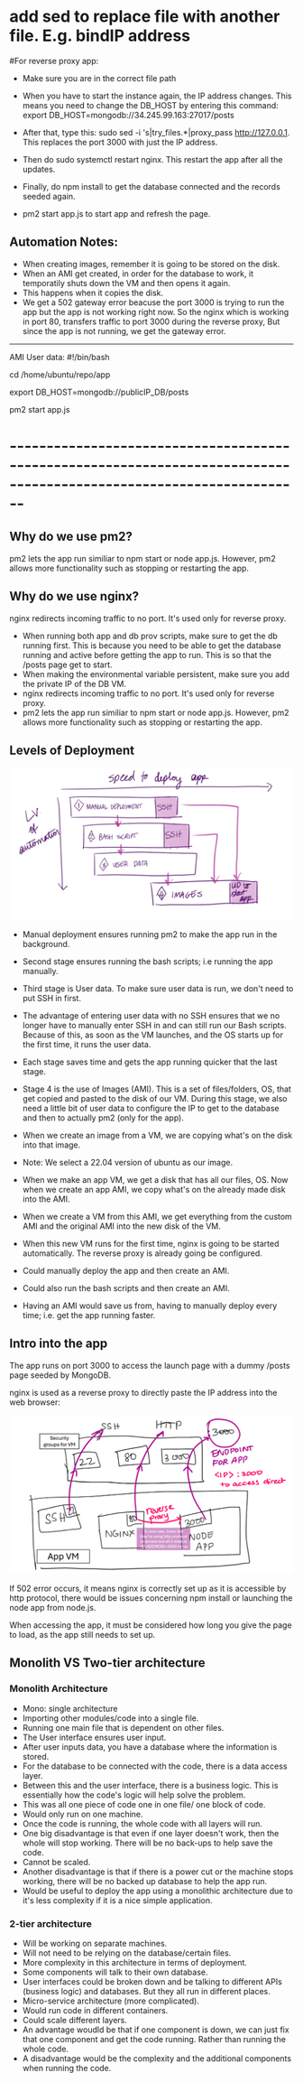 # add sed to replace file with another file. E.g. bindIP address


#For reverse proxy app:

* Make sure you are in the correct file path
* When you have to start the instance again, the IP address changes. This means you need to change the DB_HOST by entering this command: export DB_HOST=mongodb://34.245.99.163:27017/posts

* After that, type this: sudo sed -i 's|try_files.*|proxy_pass http://127.0.0.1. This replaces the port 3000 with just the IP address.
  
* Then do sudo systemctl restart nginx. This restart the app after all the updates.

* Finally, do npm install to get the database connected and the records seeded again.

* pm2 start app.js to start app and refresh the page. 



 ## Automation Notes:

* When creating images, remember it is going to be stored on the disk. 
* When an AMI get created, in order for the database to work, it temporatily shuts down the VM and then opens it again. 
* This happens when it copies the disk. 
* We get a 502 gateway error beacuse the port 3000 is trying to run the app but the app is not working right now. So the nginx which is working in port 80, transfers traffic to port 3000 during the reverse proxy, But since the app is not running, we get the gateway error. 

----------------------------------------------------------------------------------------------------------------------

AMI User data:
#!/bin/bash

cd /home/ubuntu/repo/app

export DB_HOST=mongodb://publicIP_DB/posts

pm2 start app.js

# --------------------------------------------------------------------------------------------------------------------

## Why do we use pm2?
pm2 lets the app run similiar to npm start or node app.js. However, pm2 allows more functionality such as stopping or restarting the app. 

## Why do we use nginx?
nginx redirects incoming traffic to no port. It's used only for reverse proxy.

* When running both app and db prov scripts, make sure to get the db running first. This is because you need to be able to get the database running and active before getting the app to run. This is so that the /posts page get to start.
* When making the environmental variable persistent, make sure you add the private IP of the DB VM. 
* nginx redirects incoming traffic to no port. It's used only for reverse proxy.
* pm2 lets the app run similiar to npm start or node app.js. However, pm2 allows more functionality such as stopping or restarting the app. 

## Levels of Deployment
![Levels of deployment](image.png)


* Manual deployment ensures running pm2 to make the app run in the background. 

* Second stage ensures running the bash scripts; i.e running the app manually. 

* Third stage is User data. To make sure user data is run, we don't need to put SSH in first. 

* The advantage of entering user data with no SSH ensures that we no longer have to manually enter SSH in and can still run our Bash scripts. Because of this, as soon as the VM launches, and the OS starts up for the first time, it runs the user data. 

* Each stage saves time and gets the app running quicker that the last stage.

* Stage 4 is the use of Images (AMI). This is a set of files/folders, OS, that get copied and pasted to the disk of our VM. During this stage, we also need a little bit of user data to configure the IP to get to the database and then to actually pm2 (only for the app). 

* When we create an image from a VM, we are copying what's on the disk into that image. 

* Note: We select a 22.04 version of ubuntu as our image.  

* When we make an app VM, we get a disk that has all our files, OS. Now when we create an app AMI, we copy what's on the already made disk into the AMI.

* When we create a VM from this AMI, we get everything from the custom AMI and the original AMI into the new disk of the VM.

* When this new VM runs for the first time, nginx is going to be started automatically. The reverse proxy is already going be configured.

* Could manually deploy the app and then create an AMI. 

* Could also run the bash scripts and then create an AMI. 

* Having an AMI would save us from, having to manually deploy every time; i.e. get the app running faster.

## Intro into the app

The app runs on port 3000 to access the launch page with a dummy /posts page seeded by MongoDB.

nginx is used as a reverse proxy to directly paste the IP address into the web browser: 

![Intro into the app](image-1.png)

If 502 error occurs, it means nginx is correctly set up as it is accessible by http protocol, there would be issues concerning npm install or launching the node app from node.js.

When accessing the app, it must be considered how long you give the page to load, as the app still needs to set up. 

 ## Monolith VS Two-tier architecture

### Monolith Architecture
* Mono: single architecture
* Importing other modules/code into a single file.
* Running one main file that is dependent on other files. 
* The User interface ensures user input. 
* After user inputs data, you have a database where the information is stored. 
* For the database to be connected with the code, there is a data access layer. 
* Between this and the user interface, there is a business logic. This is essentially how the code's logic will help solve the problem.
* This was all one piece of code one in one file/ one block of code. 
* Would only run on one machine. 
* Once the code is running, the whole code with all layers will run.
* One big disadvantage is that even if one layer doesn't work, then the whole will stop working. There will be no back-ups to help save the code.
* Cannot be scaled.
* Another disadvantage is that if there is a power cut or the machine stops working, there will be no backed up database to help the app run.
* Would be useful to deploy the app using a monolithic architecture due to it's less complexity if it is a nice simple application.

### 2-tier architecture
* Will be working on separate machines.
* Will not need to be relying on the database/certain files. 
* More complexity in this architecture in terms of deployment. 
* Some components will talk to their own database. 
* User interfaces could be broken down and be talking to different APIs (business logic) and databases. But they all run in different places. 
* Micro-service architecture (more complicated).
* Would run code in different containers. 
* Could scale different layers.
* An advantage woudld be that if one component is down, we can just fix that one component and get the code running. Rather than running the whole code. 
* A disadvantage would be the complexity and the additional components when running the code.


